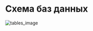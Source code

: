 # Схема баз данных
![tables_image](https://www.plantuml.com/plantuml/png/nPLVJzim5CNVyocy8arK6aNR148eYkY0RTLW82ZRtYedkKci-a_bE8CAyTrtOu9bBrk6Eas3Xwe-lnlVStBj7jM6QjC8Jkgi0W7HYnmA9e6iD1DKhnTBM6_VZKcS9d6ckDA7M-d1mVvh_FeIfIJUjQi9kOjtqyHL5qe3AwMhxagf_UkLkZ9SQ8JqAw1e_x52GCxeZePCwVnNfOQc7DfAa8QPDRaZSKosvw_8RSKCZ4cIHD6APajQ0XbTgjhKf0RzdMKm8bi5BTwc-_THHBhdM61CjZvLTCdkSPa4WQnGNh1yV4XkRcOdLjxPiH-TWqn9WuqWC3_zDlSL9h231MToYUANwTNnn-dLzfkzlR4FhPgKixfQvDG0OYVJ-UbyTdxg8vnY2qBbh5W_4bD7-E7JnbHA1xq-E9V7IWYGrkYoDKhwJZEBR6hsd_e8WV2L13QlOCKP3BdikVEUFX23JsZSPBqmAcpWST3YoOGyPNr8HgJhTOH0rriFSHi6r6II1DJJfgCeUl36-zhGOBmlAOSF6a2IUnVALsgooePo3Zbhn3Nc8KjBRH9GKyE6R-UCBVzt6-x4s-26Utd-7N3R9hp8L6EFnknpS38uklwDveOja3SzL27n4Cp93QRbpyaPAojpJRbG_gIqr4mM2dDvr88iNEo3MN1LCZbquT6w7f11KCR_f6DUic1Q8FVkukBCrpMK_RWmZC3ZfLO5u_0tDd5x35vI0GFDSZhCFFjNeWIPWnu0KgPDDMpylMRubDgPtlJCKH_ggMbuufucojvwNlJjbTPbFFePwnebZaa316_6FaBjlNY4YutWqGy0)
